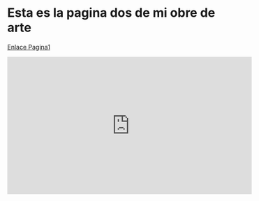 # Esta es la pagina dos de mi obre de arte

[Enlace Pagina1](README.md)
<iframe width="560" height="315" src="https://www.youtube.com/embed/puIijPrC-Zk" frameborder="0" allow="accelerometer; autoplay; clipboard-write; encrypted-media; gyroscope; picture-in-picture" allowfullscreen></iframe>

